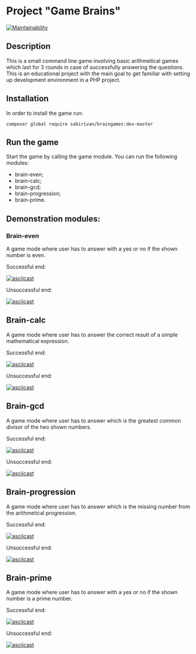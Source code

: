 # Project "Game Brains"
[![Maintainability](https://api.codeclimate.com/v1/badges/a99a88d28ad37a79dbf6/maintainability)](https://codeclimate.com/github/codeclimate/codeclimate/maintainability)

## Description

This is a small command line game involving basic arithmetical games which last for 3 rounds in case of successfully answering the questions.
This is an educational project with the main goal to get familiar with setting up development environment in a PHP project.

## Installation

In order to install the game run:

```
composer global require sabirivan/braingames:dev-master
```

## Run the game
Start the game by calling the game module. You can run the following modules:
* brain-even;
* brain-calc;
* brain-gcd;
* brain-progression;
* brain-prime.

## Demonstration modules:

### Brain-even
A game mode where user has to answer with a yes or no if the shown number is even.

Successful end:  

[![asciicast](https://asciinema.org/a/M36Cb3Tot5CS7JWvPE86F11SS.svg)](https://asciinema.org/a/M36Cb3Tot5CS7JWvPE86F11SS)

Unsuccessful end:  

[![asciicast](https://asciinema.org/a/gcj5NQuSG4tFmuwxAmHkWlK0c.svg)](https://asciinema.org/a/gcj5NQuSG4tFmuwxAmHkWlK0c)

## Brain-calc
A game mode where user has to answer the correct result of a simple mathematical expression.

Successful end:  

[![asciicast](https://asciinema.org/a/L73DjxeF0SexhI0ljNeCxu9cH.svg)](https://asciinema.org/a/L73DjxeF0SexhI0ljNeCxu9cH)

Unsuccessful end:  

[![asciicast](https://asciinema.org/a/UnZdbKM8Z4degPw19QhbdJxQU.svg)](https://asciinema.org/a/UnZdbKM8Z4degPw19QhbdJxQU)

## Brain-gcd
A game mode where user has to answer which is the greatest common divisor of the two shown numbers.

Successful end:  

[![asciicast](https://asciinema.org/a/Uf4x3cCoohFQnJ47VdIw54ag8.svg)](https://asciinema.org/a/Uf4x3cCoohFQnJ47VdIw54ag8)

Unsuccessful end:  

[![asciicast](https://asciinema.org/a/mDjJgoaSLtmXtQ0meXkswyf5a.svg)](https://asciinema.org/a/mDjJgoaSLtmXtQ0meXkswyf5a)

## Brain-progression
A game mode where user has to answer which is the missing number from the arithmetical progression.

Successful end:  

[![asciicast](https://asciinema.org/a/NFOEGpVGtRjhG9zMnAeXMCNgo.svg)](https://asciinema.org/a/NFOEGpVGtRjhG9zMnAeXMCNgo)

Unsuccessful end:  

[![asciicast](https://asciinema.org/a/yJybHrb7fNAgWcvUiP2MAszqn.svg)](https://asciinema.org/a/yJybHrb7fNAgWcvUiP2MAszqn)

## Brain-prime
A game mode where user has to answer with a yes or no if the shown number is a prime number.

Successful end:  

[![asciicast](https://asciinema.org/a/glLjT6d2VyDWk3XzoHb4I7fp8.svg)](https://asciinema.org/a/glLjT6d2VyDWk3XzoHb4I7fp8)

Unsuccessful end:  

[![asciicast](https://asciinema.org/a/I5cHOutZ5aStCrUJoyZfRB9ks.svg)](https://asciinema.org/a/I5cHOutZ5aStCrUJoyZfRB9ks)
